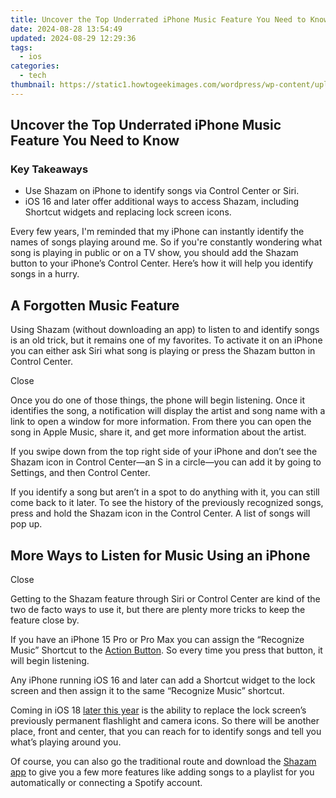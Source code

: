```yaml
---
title: Uncover the Top Underrated iPhone Music Feature You Need to Know
date: 2024-08-28 13:54:49
updated: 2024-08-29 12:29:36
tags:
  - ios
categories:
  - tech
thumbnail: https://static1.howtogeekimages.com/wordpress/wp-content/uploads/2024/07/iphone-with-shazam-music-recognition.jpg
---
```


## Uncover the Top Underrated iPhone Music Feature You Need to Know

### Key Takeaways

* Use Shazam on iPhone to identify songs via Control Center or Siri.
* iOS 16 and later offer additional ways to access Shazam, including Shortcut widgets and replacing lock screen icons.

 Every few years, I'm reminded that my iPhone can instantly identify the names of songs playing around me. So if you're constantly wondering what song is playing in public or on a TV show, you should add the Shazam button to your iPhone’s Control Center. Here’s how it will help you identify songs in a hurry.

##  A Forgotten Music Feature

 Using Shazam (without downloading an app) to listen to and identify songs is an old trick, but it remains one of my favorites. To activate it on an iPhone you can either ask Siri what song is playing or press the Shazam button in Control Center.

Close 

 Once you do one of those things, the phone will begin listening. Once it identifies the song, a notification will display the artist and song name with a link to open a window for more information. From there you can open the song in Apple Music, share it, and get more information about the artist.

 If you swipe down from the top right side of your iPhone and don’t see the Shazam icon in Control Center—an S in a circle—you can add it by going to Settings, and then Control Center.

 If you identify a song but aren’t in a spot to do anything with it, you can still come back to it later. To see the history of the previously recognized songs, press and hold the Shazam icon in the Control Center. A list of songs will pop up.

##  More Ways to Listen for Music Using an iPhone

Close 

 Getting to the Shazam feature through Siri or Control Center are kind of the two de facto ways to use it, but there are plenty more tricks to keep the feature close by.

 If you have an iPhone 15 Pro or Pro Max you can assign the “Recognize Music” Shortcut to the [Action Button](https://youtube-lab.techidaily.com/banish-stutter-and-freeze-optimize-your-outriders-gameplay/). So every time you press that button, it will begin listening.

 Any iPhone running iOS 16 and later can add a Shortcut widget to the lock screen and then assign it to the same “Recognize Music” shortcut.

 Coming in iOS 18 [later this year](https://snapchat-videos.techidaily.com/new-convenient-tutorial-snapchat-installation-macos-style/) is the ability to replace the lock screen’s previously permanent flashlight and camera icons. So there will be another place, front and center, that you can reach for to identify songs and tell you what’s playing around you.

 Of course, you can also go the traditional route and download the [Shazam app](https://apps.apple.com/us/app/shazam-find-music-concerts/id284993459) to give you a few more features like adding songs to a playlist for you automatically or connecting a Spotify account.

<ins class="adsbygoogle"
     style="display:block"
     data-ad-format="autorelaxed"
     data-ad-client="ca-pub-7571918770474297"
     data-ad-slot="1223367746"></ins>



<ins class="adsbygoogle"
     style="display:block"
     data-ad-client="ca-pub-7571918770474297"
     data-ad-slot="8358498916"
     data-ad-format="auto"
     data-full-width-responsive="true"></ins>
